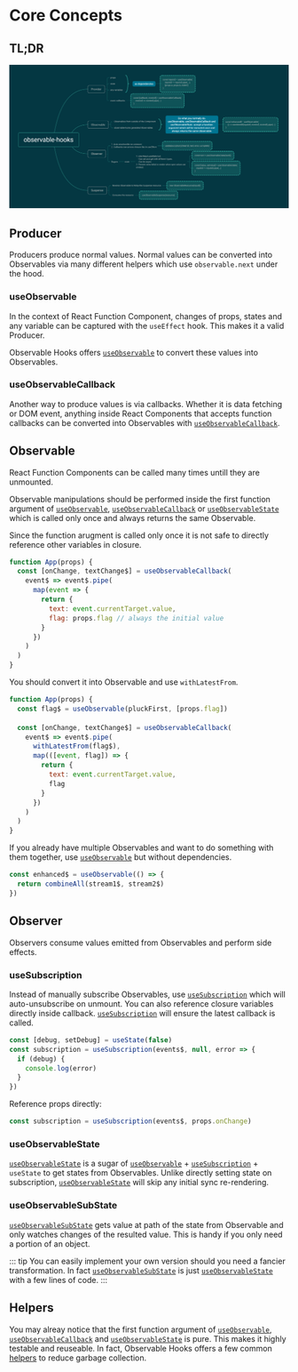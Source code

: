 # Core Concepts

## TL;DR

![observable-hooks concepts](../../observable-hooks.png)

## Producer

Producers produce normal values. Normal values can be converted into Observables via many different helpers which use `observable.next` under the hood.

### useObservable

In the context of React Function Component, changes of props, states and any variable can be captured with the `useEffect` hook. This makes it a valid Producer.

Observable Hooks offers [`useObservable`][useObservable] to convert these values into Observables.

### useObservableCallback

Another way to produce values is via callbacks. Whether it is data fetching or DOM event, anything inside React Components that accepts function callbacks can be converted into Observables with [`useObservableCallback`][useObservableCallback].

## Observable

React Function Components can be called many times untill they are unmounted.

Observable manipulations should be performed inside the first function argument of [`useObservable`](#useobservable), [`useObservableCallback`](#useobservablecallback) or [`useObservableState`](#useobservablestate) which is called only once and always returns the same Observable.

Since the function arugment is called only once it is not safe to directly reference other variables in closure.

```javascript
function App(props) {
  const [onChange, textChange$] = useObservableCallback(
    event$ => event$.pipe(
      map(event => {
        return {
          text: event.currentTarget.value,
          flag: props.flag // always the initial value
        }
      })
    )
  )
}
```

You should convert it into Observable and use `withLatestFrom`.

```javascript
function App(props) {
  const flag$ = useObservable(pluckFirst, [props.flag])

  const [onChange, textChange$] = useObservableCallback(
    event$ => event$.pipe(
      withLatestFrom(flag$),
      map(([event, flag]) => {
        return {
          text: event.currentTarget.value,
          flag
        }
      })
    )
  )
}
```

If you already have multiple Observables and want to do something with them together, use [`useObservable`][useObservable] but without dependencies.

```javascript
const enhanced$ = useObservable(() => {
  return combineAll(stream1$, stream2$)
})
```

## Observer

Observers consume values emitted from Observables and perform side effects.

### useSubscription

Instead of manually subscribe Observables, use [`useSubscription`][useSubscription] which will auto-unsubscribe on unmount. You can also reference closure variables directly inside callback. [`useSubscription`][useSubscription] will ensure the latest callback is called.

```javascript
const [debug, setDebug] = useState(false)
const subscription = useSubscription(events$, null, error => {
  if (debug) {
    console.log(error)
  }
})
```

Reference props directly:

```javascript
const subscription = useSubscription(events$, props.onChange)
```

### useObservableState

[`useObservableState`][useObservableState] is a sugar of [`useObservable`](#useobservable) + [`useSubscription`](#usesubscription) + `useState` to get states from Observables. Unlike directly setting state on subscription, [`useObservableState`][useObservableState] will skip any initial sync re-rendering.

### useObservableSubState

[`useObservableSubState`][useObservableSubState] gets value at path of the state from Observable and only watches changes of the resulted value. This is handy if you only need a portion of an object.

::: tip
You can easily implement your own version should you need a fancier transformation. In fact [`useObservableSubState`][useObservableSubState] is just [`useObservableState`][useObservableState] with a few lines of code.
:::

## Helpers

You may alreay notice that the first function argument of [`useObservable`](#useobservable), [`useObservableCallback`](#useobservablecallback) and [`useObservableState`](#useobservablestate) is pure. This makes it highly testable and reuseable. In fact, Observable Hooks offers a few common [helpers][helpers] to reduce garbage collection.

[useobservable]: ../api/README.md#useobservable
[useObservableCallback]: ../api/README.md#useobservablecallback
[useSubscription]: ../api/README.md#usesubscription
[useObservableState]: ../api/README.md#useobservablestate
[useObservableSubState]: ../api/README.md#useobservableSubstate

[helpers]: ../api/helpers.md
